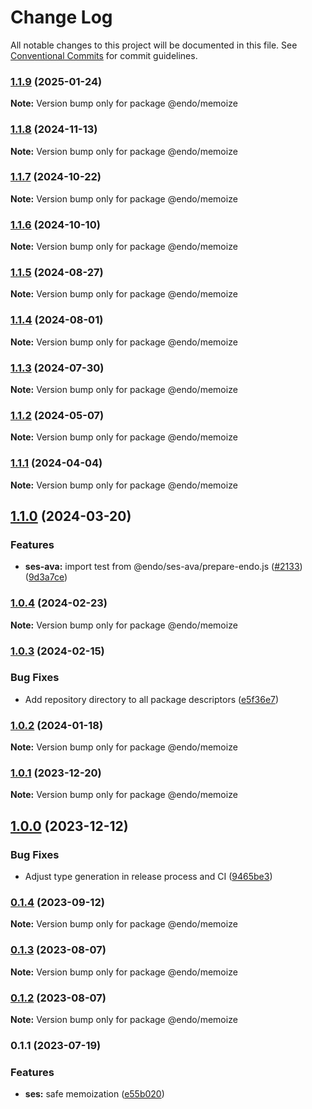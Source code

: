# Change Log

All notable changes to this project will be documented in this file.
See [Conventional Commits](https://conventionalcommits.org) for commit guidelines.

### [1.1.9](https://github.com/endojs/endo/compare/@endo/memoize@1.1.8...@endo/memoize@1.1.9) (2025-01-24)

**Note:** Version bump only for package @endo/memoize





### [1.1.8](https://github.com/endojs/endo/compare/@endo/memoize@1.1.7...@endo/memoize@1.1.8) (2024-11-13)

**Note:** Version bump only for package @endo/memoize





### [1.1.7](https://github.com/endojs/endo/compare/@endo/memoize@1.1.6...@endo/memoize@1.1.7) (2024-10-22)

**Note:** Version bump only for package @endo/memoize





### [1.1.6](https://github.com/endojs/endo/compare/@endo/memoize@1.1.5...@endo/memoize@1.1.6) (2024-10-10)

**Note:** Version bump only for package @endo/memoize





### [1.1.5](https://github.com/endojs/endo/compare/@endo/memoize@1.1.4...@endo/memoize@1.1.5) (2024-08-27)

**Note:** Version bump only for package @endo/memoize





### [1.1.4](https://github.com/endojs/endo/compare/@endo/memoize@1.1.3...@endo/memoize@1.1.4) (2024-08-01)

**Note:** Version bump only for package @endo/memoize





### [1.1.3](https://github.com/endojs/endo/compare/@endo/memoize@1.1.2...@endo/memoize@1.1.3) (2024-07-30)

**Note:** Version bump only for package @endo/memoize





### [1.1.2](https://github.com/endojs/endo/compare/@endo/memoize@1.1.1...@endo/memoize@1.1.2) (2024-05-07)

**Note:** Version bump only for package @endo/memoize





### [1.1.1](https://github.com/endojs/endo/compare/@endo/memoize@1.1.0...@endo/memoize@1.1.1) (2024-04-04)

**Note:** Version bump only for package @endo/memoize





## [1.1.0](https://github.com/endojs/endo/compare/@endo/memoize@1.0.4...@endo/memoize@1.1.0) (2024-03-20)


### Features

* **ses-ava:** import test from @endo/ses-ava/prepare-endo.js ([#2133](https://github.com/endojs/endo/issues/2133)) ([9d3a7ce](https://github.com/endojs/endo/commit/9d3a7ce150b6fd6fe7c8c4cc43da411e981731ac))



### [1.0.4](https://github.com/endojs/endo/compare/@endo/memoize@1.0.3...@endo/memoize@1.0.4) (2024-02-23)

**Note:** Version bump only for package @endo/memoize





### [1.0.3](https://github.com/endojs/endo/compare/@endo/memoize@1.0.2...@endo/memoize@1.0.3) (2024-02-15)


### Bug Fixes

* Add repository directory to all package descriptors ([e5f36e7](https://github.com/endojs/endo/commit/e5f36e7a321c13ee25e74eb74d2a5f3d7517119c))



### [1.0.2](https://github.com/endojs/endo/compare/@endo/memoize@1.0.1...@endo/memoize@1.0.2) (2024-01-18)

**Note:** Version bump only for package @endo/memoize





### [1.0.1](https://github.com/endojs/endo/compare/@endo/memoize@1.0.0...@endo/memoize@1.0.1) (2023-12-20)

**Note:** Version bump only for package @endo/memoize





## [1.0.0](https://github.com/endojs/endo/compare/@endo/memoize@0.1.4...@endo/memoize@1.0.0) (2023-12-12)


### Bug Fixes

* Adjust type generation in release process and CI ([9465be3](https://github.com/endojs/endo/commit/9465be369e53167815ca444f6293a8e9eb48501d))



### [0.1.4](https://github.com/endojs/endo/compare/@endo/memoize@0.1.3...@endo/memoize@0.1.4) (2023-09-12)

**Note:** Version bump only for package @endo/memoize





### [0.1.3](https://github.com/endojs/endo/compare/@endo/memoize@0.1.1...@endo/memoize@0.1.3) (2023-08-07)

**Note:** Version bump only for package @endo/memoize





### [0.1.2](https://github.com/endojs/endo/compare/@endo/memoize@0.1.1...@endo/memoize@0.1.2) (2023-08-07)

**Note:** Version bump only for package @endo/memoize





### 0.1.1 (2023-07-19)


### Features

* **ses:** safe memoization ([e55b020](https://github.com/endojs/endo/commit/e55b0204431fad2b3a055a2c1656d407aecf0c43))
